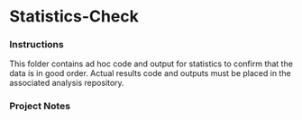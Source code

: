 # Statistics-Check

### Instructions
This folder contains ad hoc code and output for statistics to confirm that the data is in good order. Actual results code and outputs must be placed in the associated analysis repository.


### Project Notes
